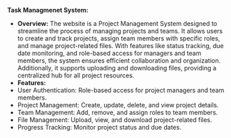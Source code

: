 

**Task Managmenet System:**

- **Overview:** The website is a Project Management System designed to streamline the process of managing projects and teams. It allows users to create and track projects, assign team members with specific roles, and manage project-related files. With features like status tracking, due date monitoring, and role-based access for managers and team members, the system ensures efficient collaboration and organization. Additionally, it supports uploading and downloading files, providing a centralized hub for all project resources.
- **Features:**
 - User Authentication: Role-based access for project managers and team members.
 - Project Management: Create, update, delete, and view project details.
 - Team Management: Add, remove, and assign roles to team members.
 - File Management: Upload, view, and download project-related files.
 - Progress Tracking: Monitor project status and due dates.



      
